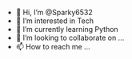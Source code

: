 - 👋 Hi, I’m @Sparky6532
- 👀 I’m interested in Tech
- 🌱 I’m currently learning Python
- 💞️ I’m looking to collaborate on ...
- 📫 How to reach me ...

<!---
Sparky6532/Sparky6532 is a ✨ special ✨ repository because its `README.md` (this file) appears on your GitHub profile.
You can click the Preview link to take a look at your changes.
--->
